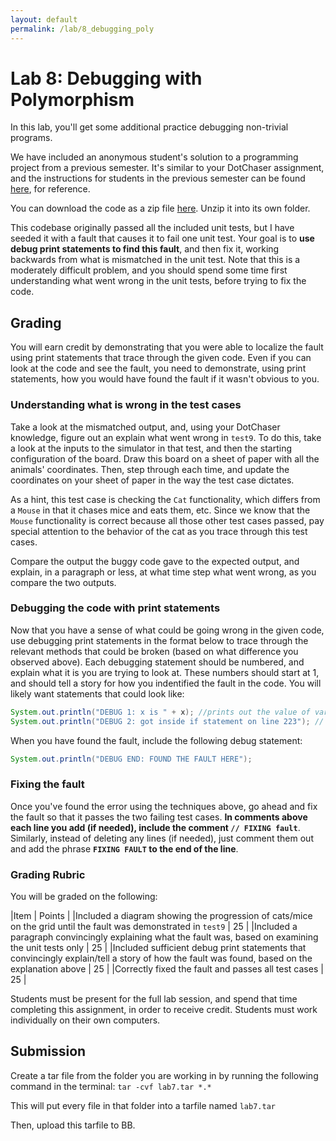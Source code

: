 ```yaml
---
layout: default
permalink: /lab/8_debugging_poly
---
```


# Lab 8: Debugging with Polymorphism 

In this lab, you'll get some additional practice debugging non-trivial programs.

We have included an anonymous student's solution to a programming project from a previous semester. It's similar to your DotChaser assignment, and the instructions for students in the previous semester can be found [here](https://cs2113-s24.github.io/project/1), for reference.

You can download the code as a zip file [here](./debugging_1.zip). Unzip it into its own folder.

This codebase originally passed all the included unit tests, but I have seeded it with a fault that causes it to fail one unit test. Your goal is to **use debug print statements to find this fault**, and then fix it, working backwards from what is mismatched in the unit test. Note that this is a moderately difficult problem, and you should spend some time first understanding what went wrong in the unit tests, before trying to fix the code.

## Grading

You will earn credit by demonstrating that you were able to localize the fault using print statements that trace through the given code. Even if you can look at the code and see the fault, you need to demonstrate, using print statements, how you would have found the fault if it wasn't obvious to you.

### Understanding what is wrong in the test cases

Take a look at the mismatched output, and, using your DotChaser knowledge, figure out an explain what went wrong in `test9`. To do this, take a look at the inputs to the simulator in that test, and then the starting configuration of the board. Draw this board on a sheet of paper with all the animals' coordinates. Then, step through each time, and update the coordinates on your sheet of paper in the way the test case dictates.

As a hint, this test case is checking the `Cat` functionality, which differs from a `Mouse` in that it chases mice and eats them, etc. Since we know that the `Mouse`  functionality is correct because all those other test cases passed, pay special attention to the behavior of the cat as you trace through this test cases.

Compare the output the buggy code gave to the expected output, and explain, in a paragraph or less, at what time step what went wrong, as you compare the two outputs.

### Debugging the code with print statements

Now that you have a sense of what could be going wrong in the given code, use debugging print statements in the format below to trace through the relevant methods that could be broken (based on what difference you observed above). Each debugging statement should be numbered, and explain what it is you are trying to look at. These numbers should start at 1, and should tell a story for how you indentified the fault in the code. You will likely want statements that could look like:

```java
System.out.println("DEBUG 1: x is " + x); //prints out the value of variable x at the current line
System.out.println("DEBUG 2: got inside if statement on line 223"); // shows that you got inside a desired if statement
```

When you have found the fault, include the following debug statement:

```java
System.out.println("DEBUG END: FOUND THE FAULT HERE");
```

### Fixing the fault

Once you've found the error using the techniques above, go ahead and fix the fault so that it passes the two failing test cases. **In comments above each line you add (if needed), include the comment `// FIXING fault`**. Similarly, instead of deleting any lines (if needed), just comment them out and add the phrase **`FIXING FAULT` to the end of the line**.

### Grading Rubric

 You will be graded on the following:

|Item | Points |
|Included a diagram showing the progression of cats/mice on the grid until the fault was demonstrated in `test9` | 25 |
|Included a paragraph convincingly explaining what the fault was, based on examining the unit tests only | 25 |
|Included sufficient debug print statements that convincingly explain/tell a story of how the fault was found, based on the explanation above | 25 |
|Correctly fixed the fault and passes all test cases | 25 |

Students must be present for the full lab session, and spend that time completing this assignment, in order to receive credit. Students must work individually on their own computers.

## Submission

Create a tar file from the folder you are working in by running the following command in the terminal:
`tar -cvf lab7.tar *.*`

This will put every file in that folder into a tarfile named `lab7.tar`

Then, upload this tarfile to BB.